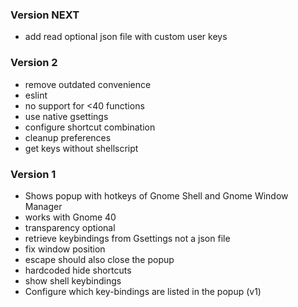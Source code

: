 ### Version NEXT

- add read optional json file with custom user keys

### Version 2

- remove outdated convenience
- eslint
- no support for <40 functions
- use native gsettings
- configure shortcut combination
- cleanup preferences
- get keys without shellscript

### Version 1

- Shows popup with hotkeys of Gnome Shell and Gnome Window Manager
- works with Gnome 40
- transparency optional
- retrieve keybindings from Gsettings not a json file
- fix window position
- escape should also close the popup
- hardcoded hide shortcuts
- show shell keybindings
- Configure which key-bindings are listed in the popup (v1)

